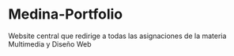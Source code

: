 # Medina-Portfolio
Website central que redirige a todas las asignaciones de la materia Multimedia y Diseño Web
